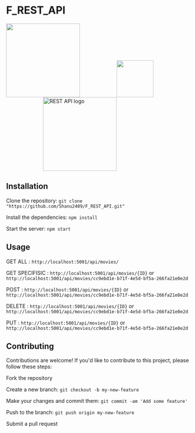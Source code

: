 # F_REST_API

<img src="https://th.bing.com/th/id/R.a717eafa290bf333c4dd1c86076c5b9e?rik=pXCeL7BeH7OpqA&riu=http%3a%2f%2fpluspng.com%2fimg-png%2fnodejs-logo-vector-png-node-js-logo-nodejs-javascript-source-code-960.png&ehk=NaiEBuqG0x3uVgAGlcLZYzHf4HXNJlhbuaDOEskHpP0%3d&risl=&pid=ImgRaw&r=0" height=200 style="margin-right: 100px;" /><img src="[https://th.bing.com/th/id/R.a717eafa290bf333c4dd1c86076c5b9e?rik=pXCeL7BeH7OpqA&riu=http%3a%2f%2fpluspng.com%2fimg-png%2fnodejs-logo-vector-png-node-js-logo-nodejs-javascript-source-code-960.png&ehk=NaiEBuqG0x3uVgAGlcLZYzHf4HXNJlhbuaDOEskHpP0%3d&risl=&pid=ImgRaw&r=0](https://th.bing.com/th/id/OIP.WuxgQQ2c7k2W90bwJkm7ZwHaGE?pid=ImgDet&rs=1)" width=100 style="margin-right: 100px;" /><img style="margin-left: 100px;" src="https://th.bing.com/th/id/R.f974df63ffb41fa18af01733177acfed?rik=9B4V0zj4DBnSLQ&riu=http%3a%2f%2fverleihsystem.com%2fwp-content%2fuploads%2f2015%2f06%2frest-api.png&ehk=nuYQMXUgTE29BCwzMyQNsTTEqVS2h%2fFGRlp9Fs0uugs%3d&risl=&pid=ImgRaw&r=0" alt="REST API logo" height=200 />


## Installation

Clone the repository: `git clone "https://github.com/Shanu2409/F_REST_API.git"`

Install the dependencies: `npm install`

Start the server: `npm start`

## Usage

GET ALL : `http://localhost:5001/api/movies/`

GET SPECIFISIC : `http://localhost:5001/api/movies/{ID}` or `http://localhost:5001/api/movies/cc9ebd1e-b71f-4e5d-bf5a-266fa21e0e2d`

POST : `http://localhost:5001/api/movies/{ID}` or `http://localhost:5001/api/movies/cc9ebd1e-b71f-4e5d-bf5a-266fa21e0e2d`

DELETE : `http://localhost:5001/api/movies/{ID}` or `http://localhost:5001/api/movies/cc9ebd1e-b71f-4e5d-bf5a-266fa21e0e2d`

PUT : `http://localhost:5001/api/movies/{ID}` or `http://localhost:5001/api/movies/cc9ebd1e-b71f-4e5d-bf5a-266fa21e0e2d`


## Contributing
Contributions are welcome! If you'd like to contribute to this project, please follow these steps:

Fork the repository

Create a new branch: `git checkout -b my-new-feature`

Make your changes and commit them: `git commit -am 'Add some feature'`

Push to the branch: `git push origin my-new-feature`

Submit a pull request

